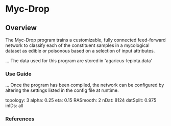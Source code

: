 # Myc-Drop

## Overview

The Myc-Drop program trains a customizable, fully connected feed-forward network to classify each of the constituent samples in a mycological dataset as edible or poisonous based on a selection of input attributes.



... The data used for this program are stored in 'agaricus-lepiota.data'

### Use Guide

... Once the program has been compiled, the network can be configured by altering the settings listed in the config file at runtime. 

topology: 	3
alpha: 		0.25
eta: 		0.15
RASmooth: 	2
nDat: 		8124
datSplit: 	0.975
inIDs: 		all

### References


